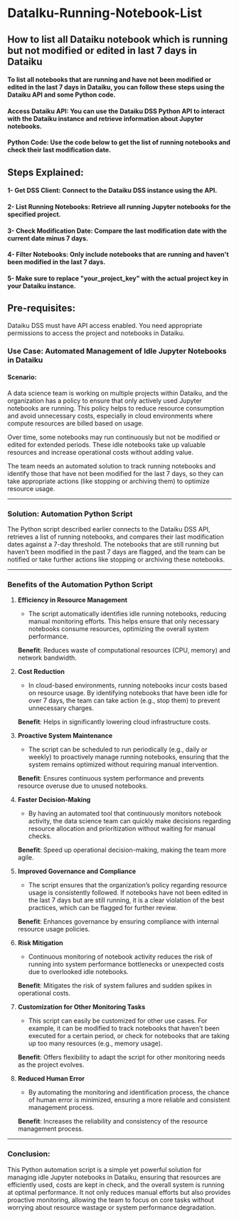# DataIku-Running-Notebook-List
## How to list all Dataiku notebook which is running but not modified or edited in last 7 days in Dataiku 

#### To list all notebooks that are running and have not been modified or edited in the last 7 days in Dataiku, you can follow these steps using the Dataiku API and some Python code.

#### Access Dataiku API: You can use the Dataiku DSS Python API to interact with the Dataiku instance and retrieve information about Jupyter notebooks.

#### Python Code: Use the code below to get the list of running notebooks and check their last modification date.

## Steps Explained:
#### 1- Get DSS Client: Connect to the Dataiku DSS instance using the API.
#### 2- List Running Notebooks: Retrieve all running Jupyter notebooks for the specified project.
#### 3- Check Modification Date: Compare the last modification date with the current date minus 7 days.
#### 4- Filter Notebooks: Only include notebooks that are running and haven't been modified in the last 7 days.
#### 5- Make sure to replace "your_project_key" with the actual project key in your Dataiku instance.

## Pre-requisites:
Dataiku DSS must have API access enabled.
You need appropriate permissions to access the project and notebooks in Dataiku.


### Use Case: **Automated Management of Idle Jupyter Notebooks in Dataiku**

#### Scenario:
A data science team is working on multiple projects within Dataiku, and the organization has a policy to ensure that only actively used Jupyter notebooks are running. This policy helps to reduce resource consumption and avoid unnecessary costs, especially in cloud environments where compute resources are billed based on usage. 

Over time, some notebooks may run continuously but not be modified or edited for extended periods. These idle notebooks take up valuable resources and increase operational costs without adding value. 

The team needs an automated solution to track running notebooks and identify those that have not been modified for the last 7 days, so they can take appropriate actions (like stopping or archiving them) to optimize resource usage.

---

### **Solution: Automation Python Script**

The Python script described earlier connects to the Dataiku DSS API, retrieves a list of running notebooks, and compares their last modification dates against a 7-day threshold. The notebooks that are still running but haven’t been modified in the past 7 days are flagged, and the team can be notified or take further actions like stopping or archiving these notebooks.

---

### **Benefits of the Automation Python Script**

1. **Efficiency in Resource Management**
   - The script automatically identifies idle running notebooks, reducing manual monitoring efforts. This helps ensure that only necessary notebooks consume resources, optimizing the overall system performance.
   
   **Benefit**: Reduces waste of computational resources (CPU, memory) and network bandwidth.

2. **Cost Reduction**
   - In cloud-based environments, running notebooks incur costs based on resource usage. By identifying notebooks that have been idle for over 7 days, the team can take action (e.g., stop them) to prevent unnecessary charges.
   
   **Benefit**: Helps in significantly lowering cloud infrastructure costs.

3. **Proactive System Maintenance**
   - The script can be scheduled to run periodically (e.g., daily or weekly) to proactively manage running notebooks, ensuring that the system remains optimized without requiring manual intervention.
   
   **Benefit**: Ensures continuous system performance and prevents resource overuse due to unused notebooks.

4. **Faster Decision-Making**
   - By having an automated tool that continuously monitors notebook activity, the data science team can quickly make decisions regarding resource allocation and prioritization without waiting for manual checks.
   
   **Benefit**: Speed up operational decision-making, making the team more agile.

5. **Improved Governance and Compliance**
   - The script ensures that the organization’s policy regarding resource usage is consistently followed. If notebooks have not been edited in the last 7 days but are still running, it is a clear violation of the best practices, which can be flagged for further review.
   
   **Benefit**: Enhances governance by ensuring compliance with internal resource usage policies.

6. **Risk Mitigation**
   - Continuous monitoring of notebook activity reduces the risk of running into system performance bottlenecks or unexpected costs due to overlooked idle notebooks.
   
   **Benefit**: Mitigates the risk of system failures and sudden spikes in operational costs.

7. **Customization for Other Monitoring Tasks**
   - This script can easily be customized for other use cases. For example, it can be modified to track notebooks that haven't been executed for a certain period, or check for notebooks that are taking up too many resources (e.g., memory usage).
   
   **Benefit**: Offers flexibility to adapt the script for other monitoring needs as the project evolves.

8. **Reduced Human Error**
   - By automating the monitoring and identification process, the chance of human error is minimized, ensuring a more reliable and consistent management process.
   
   **Benefit**: Increases the reliability and consistency of the resource management process.

---

### **Conclusion:**
This Python automation script is a simple yet powerful solution for managing idle Jupyter notebooks in Dataiku, ensuring that resources are efficiently used, costs are kept in check, and the overall system is running at optimal performance. It not only reduces manual efforts but also provides proactive monitoring, allowing the team to focus on core tasks without worrying about resource wastage or system performance degradation.
